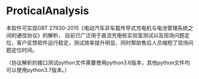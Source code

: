 # ProticalAnalysis
本软件可实现GBT 27930-2015《电动汽车非车载传导式充电机与电池管理系统之间的通信协议》的解析， 目前已广泛用于直流充电桩实验室测试以及现场问题定位，客户反馈软件运行稳定，测试效率提升明显、同时帮助售后人员缩短了现场问题定位时间。

（协议解析的接口测试python文件需要使用python3.6版本，其他python文件均可以使用python3.7版本。）
